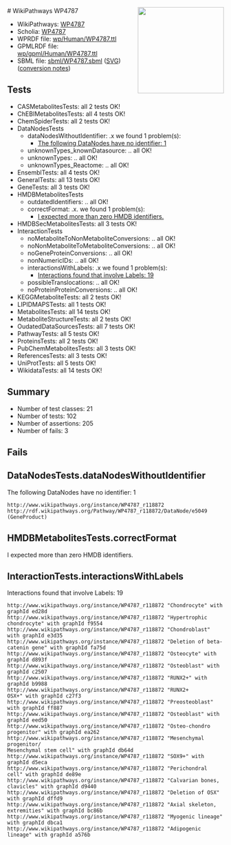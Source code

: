 <img style="float: right; width: 200px" src="../logo.png" />
# WikiPathways WP4787

* WikiPathways: [WP4787](https://identifiers.org/wikipathways:WP4787)
* Scholia: [WP4787](https://scholia.toolforge.org/wikipathways/WP4787)
* WPRDF file: [wp/Human/WP4787.ttl](../wp/Human/WP4787.ttl)
* GPMLRDF file: [wp/gpml/Human/WP4787.ttl](../wp/gpml/Human/WP4787.ttl)
* SBML file: [sbml/WP4787.sbml](../sbml/WP4787.sbml) ([SVG](../sbml/WP4787.svg)) ([conversion notes](../sbml/WP4787.txt))

## Tests
* CASMetabolitesTests: all 2 tests OK!
* ChEBIMetabolitesTests: all 4 tests OK!
* ChemSpiderTests: all 2 tests OK!
* DataNodesTests
    * dataNodesWithoutIdentifier: .x we found 1 problem(s):
        * [The following DataNodes have no identifier: 1](#d2d32fa0)
    * unknownTypes_knownDatasource: .. all OK!
    * unknownTypes: .. all OK!
    * unknownTypes_Reactome: .. all OK!
* EnsemblTests: all 4 tests OK!
* GeneralTests: all 13 tests OK!
* GeneTests: all 3 tests OK!
* HMDBMetabolitesTests
    * outdatedIdentifiers: .. all OK!
    * correctFormat: .x. we found 1 problem(s):
        * [I expected more than zero HMDB identifiers.](#ad154c1e)
* HMDBSecMetabolitesTests: all 3 tests OK!
* InteractionTests
    * noMetaboliteToNonMetaboliteConversions: .. all OK!
    * noNonMetaboliteToMetaboliteConversions: .. all OK!
    * noGeneProteinConversions: .. all OK!
    * nonNumericIDs: .. all OK!
    * interactionsWithLabels: .x we found 1 problem(s):
        * [Interactions found that involve Labels: 19](#fe97a8c1)
    * possibleTranslocations: .. all OK!
    * noProteinProteinConversions: .. all OK!
* KEGGMetaboliteTests: all 2 tests OK!
* LIPIDMAPSTests: all 1 tests OK!
* MetabolitesTests: all 14 tests OK!
* MetaboliteStructureTests: all 2 tests OK!
* OudatedDataSourcesTests: all 7 tests OK!
* PathwayTests: all 5 tests OK!
* ProteinsTests: all 2 tests OK!
* PubChemMetabolitesTests: all 3 tests OK!
* ReferencesTests: all 3 tests OK!
* UniProtTests: all 5 tests OK!
* WikidataTests: all 14 tests OK!


## Summary

* Number of test classes: 21
* Number of tests: 102
* Number of assertions: 205
* Number of fails: 3

## Fails

<a name="d2d32fa0" />

## DataNodesTests.dataNodesWithoutIdentifier

The following DataNodes have no identifier: 1
```
http://www.wikipathways.org/instance/WP4787_r118872 http://rdf.wikipathways.org/Pathway/WP4787_r118872/DataNode/e5049 (GeneProduct)
```

<a name="ad154c1e" />

## HMDBMetabolitesTests.correctFormat

I expected more than zero HMDB identifiers.
<a name="fe97a8c1" />

## InteractionTests.interactionsWithLabels

Interactions found that involve Labels: 19
```
http://www.wikipathways.org/instance/WP4787_r118872 "Chondrocyte" with graphId ed28d
http://www.wikipathways.org/instance/WP4787_r118872 "Hypertrophic chondrocyte" with graphId f9554
http://www.wikipathways.org/instance/WP4787_r118872 "Chondroblast" with graphId e3d35
http://www.wikipathways.org/instance/WP4787_r118872 "Deletion of beta-catenin gene" with graphId fa75d
http://www.wikipathways.org/instance/WP4787_r118872 "Osteocyte" with graphId d893f
http://www.wikipathways.org/instance/WP4787_r118872 "Osteoblast" with graphId c2507
http://www.wikipathways.org/instance/WP4787_r118872 "RUNX2+" with graphId b9988
http://www.wikipathways.org/instance/WP4787_r118872 "RUNX2+
OSX+" with graphId c27f3
http://www.wikipathways.org/instance/WP4787_r118872 "Preosteoblast" with graphId ff887
http://www.wikipathways.org/instance/WP4787_r118872 "Osteoblast" with graphId eed50
http://www.wikipathways.org/instance/WP4787_r118872 "Osteo-chondro progenitor" with graphId ea262
http://www.wikipathways.org/instance/WP4787_r118872 "Mesenchymal progenitor/
Mesenchymal stem cell" with graphId db64d
http://www.wikipathways.org/instance/WP4787_r118872 "SOX9+" with graphId d5eca
http://www.wikipathways.org/instance/WP4787_r118872 "Perichondral cell" with graphId de89e
http://www.wikipathways.org/instance/WP4787_r118872 "Calvarian bones, clavicles" with graphId d9440
http://www.wikipathways.org/instance/WP4787_r118872 "Deletion of OSX" with graphId dffd9
http://www.wikipathways.org/instance/WP4787_r118872 "Axial skeleton, extremities" with graphId bc86b
http://www.wikipathways.org/instance/WP4787_r118872 "Myogenic lineage" with graphId dbca1
http://www.wikipathways.org/instance/WP4787_r118872 "Adipogenic lineage" with graphId a576b
```


